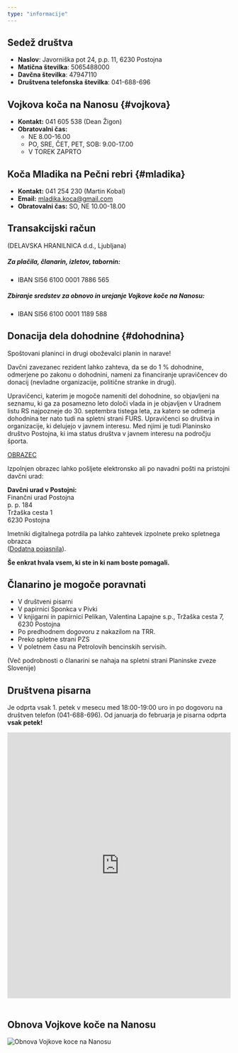 ```yaml
---
type: "informacije"
---
```


## Sedež društva  

- **Naslov**: Javorniška pot 24, p.p. 11, 6230 Postojna
- **Matična številka**: 5065488000
- **Davčna številka**: 47947110
- **Društvena telefonska številka**: 041-688-696

## Vojkova koča na Nanosu {#vojkova}

- **Kontakt:** 041 605 538 (Dean Žigon)
- **Obratovalni čas:**  
    - NE 8.00-16.00
    - PO, SRE, ČET, PET, SOB: 9.00-17.00
    - V TOREK ZAPRTO 

## Koča Mladika na Pečni rebri {#mladika}

- **Kontakt:** 041 254 230 (Martin Kobal)
- **Email:**  mladika.koca@gmail.com
- **Obratovalni čas:** SO, NE 10.00-18.00

## Transakcijski račun 
(DELAVSKA HRANILNICA d.d., Ljubljana)

##### Za plačila, članarin, izletov, tabornin:
- IBAN SI56 6100 0001 7886 565

##### Zbiranje sredstev za obnovo in  urejanje Vojkove koče na Nanosu:
- IBAN SI56 6100 0001 1189 588

## Donacija dela dohodnine {#dohodnina}
Spoštovani planinci in drugi oboževalci planin in narave!

Davčni zavezanec rezident lahko zahteva, da se do 1 % dohodnine, odmerjene po zakonu o dohodnini, nameni za financiranje upravičencev do donacij (nevladne organizacije, politične stranke in drugi).

Upravičenci, katerim je mogoče nameniti del dohodnine, so objavljeni na seznamu, ki ga za posamezno leto določi vlada in je objavljen v Uradnem listu RS najpozneje do 30. septembra tistega leta, za katero se odmerja dohodnina ter nato tudi na spletni strani FURS.
Upravičenci so društva in organizacije, ki delujejo v javnem interesu. Med njimi je tudi Planinsko društvo Postojna, ki ima status društva v javnem interesu na področju športa.

[OBRAZEC](/documents/obrazec-za-donacijo-dela-dohodnine.pdf)

Izpolnjen obrazec lahko pošljete elektronsko ali po navadni pošti na pristojni davčni urad:

**Davčni urad v Postojni:**  
Finančni urad Postojna  
p. p. 184  
Tržaška cesta 1  
6230 Postojna  

Imetniki digitalnega potrdila pa lahko zahtevek izpolnete preko spletnega obrazca  
([Dodatna pojasnila](https://edavki.durs.si/EdavkiPortal/openportal/CommonPages/Opdynp/PageD.aspx?category=namenitev_dela_dohodnine_fo)).

**Še enkrat hvala vsem, ki ste in ki nam boste pomagali.**

## Članarino je mogoče poravnati

- V društveni pisarni
- V papirnici Sponkca v Pivki
- V knjigarni in papirnici Pelikan, Valentina Lapajne s.p., Tržaška cesta 7, 6230 Postojna
- Po predhodnem dogovoru z nakazilom na TRR.
- Preko spletne strani PZS
- V poletnem času na Petrolovih bencinskih servisih.

(Več podrobnosti o članarini se nahaja na spletni strani Planinske zveze Slovenije)

## Društvena pisarna

Je odprta vsak 1. petek v mesecu med 18:00-19:00 uro in po dogovoru na društven telefon (041-688-696).
Od januarja do februarja je pisarna odprta **vsak petek!**

<div style="width: 100%"><iframe width="100%" height="600" src="https://maps.google.com/maps?width=100%&amp;height=600&amp;hl=en&amp;q=Kolodvorska%20cesta%204%20Pivka+(PD%20Postojna)&amp;ie=UTF8&amp;t=&amp;z=18&amp;iwloc=B&amp;output=embed" frameborder="0" scrolling="no" marginheight="0" marginwidth="0"><a href="https://www.maps.ie/map-my-route/"></a></iframe></div><br />

## Obnova Vojkove koče na Nanosu

![Obnova Vojkove koce na Nanosu](/img/posts/prenova-vojkove-koce.png)